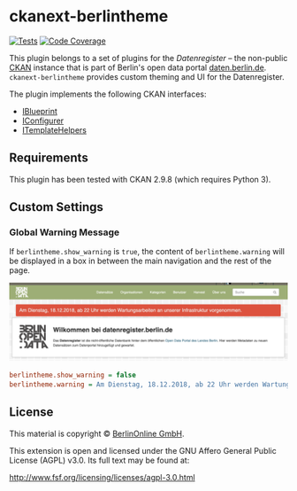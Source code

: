 # ckanext-berlintheme

[![Tests](https://github.com/berlinonline/ckanext-berlintheme/workflows/Tests/badge.svg?branch=master)](https://github.com/berlinonline/ckanext-berlintheme/actions)
[![Code Coverage](http://codecov.io/github/berlinonline/ckanext-berlintheme/coverage.svg?branch=master)](http://codecov.io/github/berlinonline/ckanext-berlintheme?branch=master)

This plugin belongs to a set of plugins for the _Datenregister_ – the non-public [CKAN](https://ckan.org) instance that is part of Berlin's open data portal [daten.berlin.de](https://daten.berlin.de).
`ckanext-berlintheme` provides custom theming and UI for the Datenregister.

The plugin implements the following CKAN interfaces:

- [IBlueprint](http://docs.ckan.org/en/latest/extensions/plugin-interfaces.html#ckan.plugins.interfaces.IBlueprint)
- [IConfigurer](http://docs.ckan.org/en/latest/extensions/plugin-interfaces.html#ckan.plugins.interfaces.IConfigurer)
- [ITemplateHelpers](http://docs.ckan.org/en/latest/extensions/plugin-interfaces.html#ckan.plugins.interfaces.ITemplateHelpers)

## Requirements

This plugin has been tested with CKAN 2.9.8 (which requires Python 3).

## Custom Settings

### Global Warning Message

If `berlintheme.show_warning` is `true`, the content of `berlintheme.warning` will be displayed in a box in between the main navigation and the rest of the page.

![Screenshot of the Datenregister showing a warning message about upcoming maintenance work](images/screenshot_warning.png "Screenshot of the Datenregister showing a warning message about upcoming maintenance work")


```ini
berlintheme.show_warning = false
berlintheme.warning = Am Dienstag, 18.12.2018, ab 22 Uhr werden Wartungsarbeiten an unserer Infrastruktur vorgenommen.
```

## License

This material is copyright © [BerlinOnline GmbH](https://www.berlinonline.net/).

This extension is open and licensed under the GNU Affero General Public License (AGPL) v3.0.
Its full text may be found at:

http://www.fsf.org/licensing/licenses/agpl-3.0.html

